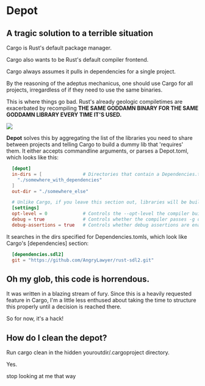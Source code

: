 Depot
=====
A tragic solution to a terrible situation
-----------------------------------------

Cargo is Rust's default package manager.

Cargo also wants to be Rust's default compiler frontend.

Cargo always assumes it pulls in dependencies for a single project.

By the reasoning of the adeptus mechanicus, one should use Cargo for all projects, irregardless of if they need to use the same binaries.

This is where things go bad. Rust's already geologic compiletimes are exacerbated by recompiling **THE SAME GODDAMN BINARY FOR THE SAME GODDAMN LIBRARY EVERY TIME IT'S USED.**

![](http://i.imgur.com/6wVMkUl.jpg)

**Depot** solves this by aggregating the list of the libraries you need to share between projects and telling Cargo to build a dummy lib that 'requires' them. It either accepts commandline arguments, or parses a Depot.toml, which looks like this:

```toml
  [depot]
  in-dirs = [               # Directories that contain a Dependencies.toml
    "./somewhere_with_dependencies"
  ]
  out-dir = "./somewhere_else"

  # Unlike Cargo, if you leave this section out, libraries will be built optimized up the yingyang.
  [settings]
  opt-level = 0             # Controls the --opt-level the compiler builds with
  debug = true              # Controls whether the compiler passes -g or `--cfg ndebug`
  debug-assertions = true   # Controls whether debug assertions are enabled
```

It searches in the dirs specified for Dependencies.tomls, which look like Cargo's [dependencies] section:

```toml
  [dependencies.sdl2]
  git = "https://github.com/AngryLawyer/rust-sdl2.git"
```

Oh my glob, this code is horrendous.
------------------------------------

It was written in a blazing stream of fury. Since this is a heavily requested feature in Cargo, I'm a little less enthused about taking the time to structure this properly until a decision is reached there.

So for now, it's a hack!

How do I clean the depot?
-------------------------
Run cargo clean in the hidden youroutdir/.cargoproject directory.

Yes.

stop looking at me that way